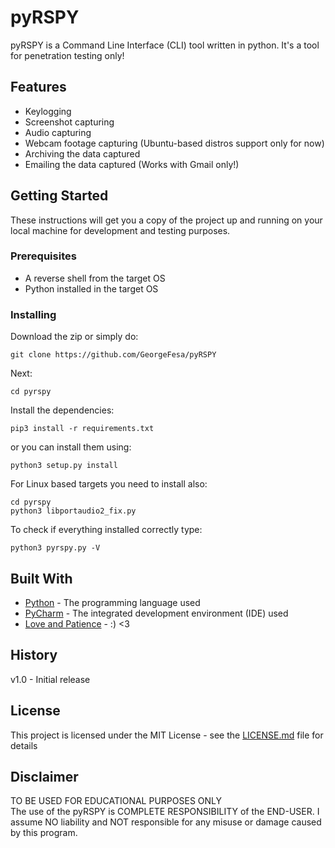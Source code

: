 # pyRSPY

pyRSPY is a Command Line Interface (CLI) tool written in python. It's a tool for penetration testing only!

## Features

* Keylogging
* Screenshot capturing
* Audio capturing
* Webcam footage capturing (Ubuntu-based distros support only for now)
* Archiving the data captured
* Emailing the data captured (Works with Gmail only!)

## Getting Started

These instructions will get you a copy of the project up and running on your local machine for development and testing purposes.

### Prerequisites

* A reverse shell from the target OS
* Python installed in the target OS

### Installing

Download the zip or simply do:

```
git clone https://github.com/GeorgeFesa/pyRSPY
```

Next: 

```
cd pyrspy
```

Install the dependencies:
```
pip3 install -r requirements.txt
```

or you can install them using:

```
python3 setup.py install
```

For Linux based targets you need to install also:

```
cd pyrspy
python3 libportaudio2_fix.py
```

To check if everything installed correctly type:

```
python3 pyrspy.py -V
```

## Built With

* [Python](https://www.python.org/) - The programming language used
* [PyCharm](https://www.jetbrains.com/pycharm/) - The integrated development environment (IDE) used
* [Love and Patience](https://github.com/GeorgeFesa/pyRSPY) - :) <3

## History

v1.0 - Initial release

## License

This project is licensed under the MIT License - see the [LICENSE.md](https://github.com/GeorgeFesa/pyRSPY/blob/master/LICENCE.md) file for details

## Disclaimer

TO BE USED FOR EDUCATIONAL PURPOSES ONLY \
The use of the pyRSPY is COMPLETE RESPONSIBILITY of the END-USER. 
I assume NO liability and NOT responsible for any misuse or damage caused by this program. 
